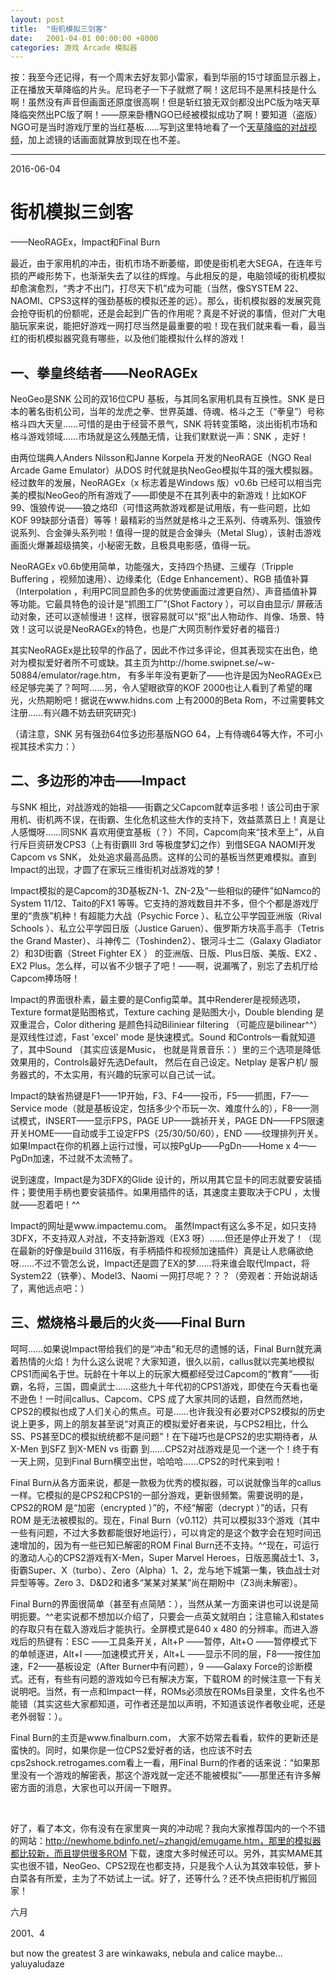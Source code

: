 ```yaml
---
layout: post
title:  "街机模拟三剑客"
date:   2001-04-01 00:00:00 +8000
categories: 游戏 Arcade 模拟器
---
```


按：我至今还记得，有一个周末去好友郭小雷家，看到华丽的15寸球面显示器上，正在播放天草降临的片头。尼玛老子一下子就燃了啊！这尼玛不是黑科技是什么啊！虽然没有声音但画面还原度很高啊！但是斩红狼无双剑都没出PC版为啥天草降临突然出PC版了啊！——原来卧槽NGO已经被模拟成功了啊！要知道（盗版）NGO可是当时游戏厅里的当红基板……写到这里特地看了一个[天草降临的对战视频](https://www.youtube.com/watch?v=YJynwW2hmXI)，加上滤镜的话画面就算放到现在也不差。
<hr>
2016-06-04

# 街机模拟三剑客

——NeoRAGEx，Impact和Final Burn

最近，由于家用机的冲击，街机市场不断萎缩，即使是街机老大SEGA，在连年亏损的严峻形势下，也渐渐失去了以往的辉煌。与此相反的是，电脑领域的街机模拟却愈演愈烈，“秀才不出门，打尽天下机”成为可能（当然，像SYSTEM 22、NAOMI、CPS3这样的强劲基板的模拟还差的远）。那么，街机模拟器的发展究竟会抢夺街机的份额呢，还是会起到广告的作用呢？真是不好说的事情，但对广大电脑玩家来说，能把好游戏一网打尽当然是最重要的啦！现在我们就来看一看，最当红的街机模拟器究竟有哪些，以及他们能模拟什么样的游戏！

## 一、拳皇终结者——NeoRAGEx

NeoGeo是SNK 公司的双16位CPU 基板，与其同名家用机具有互换性。SNK 是日本的著名街机公司，当年的龙虎之拳、世界英雄、侍魂、格斗之王（“拳皇”）号称格斗四大天皇……可惜的是由于经营不景气，SNK 将转变策略，淡出街机市场和格斗游戏领域……市场就是这么残酷无情，让我们默默说一声：SNK ，走好！

由两位瑞典人Anders Nilsson和Janne Korpela 开发的NeoRAGE（NGO Real Arcade Game Emulator）从DOS 时代就是执NeoGeo模拟牛耳的强大模拟器。经过数年的发展，NeoRAGEx（x 标志着是Windows 版）v0.6b 已经可以相当完美的模拟NeoGeo的所有游戏了——即使是不在其列表中的新游戏！比如KOF 99、饿狼传说——狼之烙印（可惜这两款游戏都是试用版，有一些问题，比如KOF 99缺部分语音）等等！最精彩的当然就是格斗之王系列、侍魂系列、饿狼传说系列、合金弹头系列啦！值得一提的就是合金弹头（Metal Slug），该射击游戏画面火爆兼超级搞笑，小秘密无数，且极具电影感，值得一玩。

NeoRAGEx v0.6b使用简单，功能强大，支持四个热键、三缓存（Tripple Buffering ，视频加速用）、边缘柔化（Edge Enhancement）、RGB 插值补算（Interpolation ，利用PC同显颜色多的优势使画面过渡更自然）、声音插值补算等功能。它最具特色的设计是“抓图工厂”(Shot Factory ），可以自由显示/ 屏蔽活动对象，还可以逐帧慢进！这样，很容易就可以“抠”出人物动作、肖像、场景、特效！这可以说是NeoRAGEx的特色，也是广大网页制作爱好者的福音:)

其实NeoRAGEx是比较早的作品了，因此不作过多评论，但其表现实在出色，绝对为模拟爱好者所不可或缺。其主页为http://home.swipnet.se/~w-50884/emulator/rage.htm， 有多半年没有更新了——也许是因为NeoRAGEx已经足够完美了？呵呵……另，令人望眼欲穿的KOF 2000也让人看到了希望的曙光，火热期盼吧！据说在www.hidns.com 上有2000的Beta Rom，不过需要韩文注册……有兴趣不妨去研究研究:)

（请注意，SNK 另有强劲64位多边形基版NGO 64，上有侍魂64等大作，不可小视其技术实力：）

## 二、多边形的冲击——Impact

与SNK 相比，对战游戏的始祖——街霸之父Capcom就幸运多啦！该公司由于家用机、街机两不误，在街霸、生化危机这些大作的支持下，效益蒸蒸日上！真是让人感慨呀……同SNK 喜欢用便宜基板（？）不同，Capcom向来“技术至上”，从自行斥巨资研发CPS3（上有街霸III 3rd 等极度梦幻之作）到借SEGA NAOMI开发Capcom vs SNK， 处处追求最高品质。这样的公司的基板当然更难模拟。直到Impact的出现，才圆了在家玩三维街机对战游戏的梦！

Impact模拟的是Capcom的3D基板ZN-1、ZN-2及“一些相似的硬件”如Namco的System 11/12、Taito的FX1 等等。它支持的游戏数目并不多，但个个都是游戏厅里的“贵族”机种！有超能力大战（Psychic Force ）、私立公平学园亚洲版（Rival Schools ）、私立公平学园日版（Justice Garuen）、俄罗斯方块高手高手（Tetris the Grand Master）、斗神传二（Toshinden2）、银河斗士二（Galaxy Gladiator 2）和3D街霸（Street Fighter EX ） 的亚洲版、日版、Plus日版、美版、EX2 、EX2 Plus。怎么样，可以省不少银子了吧！——啊，说漏嘴了，别忘了去机厅给Capcom捧场呀！

Impact的界面很朴素，最主要的是Config菜单。其中Renderer是视频选项，Texture format是贴图格式，Texture caching 是贴图大小，Double blending 是双重混合，Color dithering 是颜色抖动Biliniear filtering （可能应是bilinear^^）是双线性过滤，Fast 'excel' mode 是快速模式。Sound 和Controls一看就知道了，其中Sound （其实应该是Music， 也就是背景音乐：）里的三个选项是降低效果用的，Controls最好先选Default， 然后在自己设定。Netplay 是客户机/ 服务器式的，不太实用，有兴趣的玩家可以自己试一试。

Impact的缺省热键是F1——1P开始，F3、F4——投币，F5——抓图，F7——Service mode（就是基板设定，包括多少个币玩一次、难度什么的），F8——测试模式，INSERT——显示FPS，PAGE UP——跳祯开关，PAGE DN——FPS限速开关HOME——自动或手工设定FPS（25/30/50/60），END ——纹理排列开关。如果Impact在你的机器上运行过慢，可以按PgUp——PgDn——Home x 4——PgDn加速，不过就不太流畅了。

说到速度，Impact是为3DFX的Glide 设计的，所以用其它显卡的同志就要安装插件；要使用手柄也要安装插件。如果用插件的话，其速度主要取决于CPU ，太慢就——忍着吧！^^

Impact的网址是www.impactemu.com。 虽然Impact有这么多不足，如只支持3DFX，不支持双人对战，不支持新游戏（EX3 呀）……但还是停止开发了！（现在最新的好像是build 3116版，有手柄插件和视频加速插件）真是让人悲痛欲绝呀……不过不管怎么说，Impact还是圆了EX的梦……将来谁会取代Impact，将System22（铁拳）、Model3、Naomi 一网打尽呢？？？（旁观者：开始说胡话了，离他远点吧：）

## 三、燃烧格斗最后的火炎——Final Burn

呵呵……如果说Impact带给我们的是“冲击”和无尽的遗憾的话，Final Burn就充满着热情的火焰！为什么这么说呢？大家知道，很久以前，callus就以完美地模拟CPS1而闻名于世。玩龄在十年以上的玩家大概都经受过Capcom的“教育”——街霸，名将，三国，圆桌武士……这些九十年代初的CPS1游戏，即使在今天看也毫不逊色！一时间callus、Capcom、CPS 成了大家共同的话题，自然而然地，CPS2的模拟也成了人们关心的焦点。可是……也许我没有必要对CPS2模拟的历史说上更多，网上的朋友甚至说“对真正的模拟爱好者来说，与CPS2相比，什么SS、PS甚至DC的模拟统统都不是问题”！在下碰巧也是CPS2的忠实期待者，从X-Men 到SFZ 到X-MEN vs 街霸 到……CPS2对战游戏是见一个迷一个！终于有一天上网，见到Final Burn横空出世，哈哈哈……CPS2的时代来到啦！

Final Burn从各方面来说，都是一款极为优秀的模拟器，可以说就像当年的callus一样。它模拟的是CPS2和CPS1的一部分游戏，更新很频繁。需要说明的是，CPS2的ROM 是“加密（encrypted ）”的，不经“解密（decrypt ）”的话，只有ROM 是无法被模拟的。现在，Final Burn（v0.112）共可以模拟33个游戏（其中一些有问题，不过大多数都能很好地运行），可以肯定的是这个数字会在短时间迅速增加的，因为有一些已知已解密的ROM Final Burn还不支持。^^现在，可运行的激动人心的CPS2游戏有X-Men，Super Marvel Heroes，日版恶魔战士1、3，街霸Super、X（turbo）、Zero（Alpha）1、2，龙与地下城第一集，铁血战士对异型等等。Zero 3、D&D2和诸多“某某对某某”尚在期盼中（Z3尚未解密）。

Final Burn的界面很简单（甚至有点简陋：），当然从某一方面来讲也可以说是简明扼要。^^老实说都不想加以介绍了，只要会一点英文就明白；注意输入和states的存取只有在载入游戏后才能执行。全屏模式是640 x 480 的分辨率。而进入游戏后的热键有：ESC ——工具条开关，Alt+P ——暂停，Alt+O ——暂停模式下的单帧逐进，Alt+I ——加速模式开关，Alt+L ——显示不同的层，F8——按住加速，F2——基板设定（After Burner中有问题），9 ——Galaxy Force的诊断模式。还有，有些有问题的游戏如今已有解决方案，下载ROM 的时候注意一下有关说明吧。当然，有一点和Impact一样，ROMs必须放在ROMs目录里，文件名也不能错（其实这些大家都知道，可作者还是加以声明，不知道该说作者敬业呢，还是老外弱智：）。

Final Burn的主页是www.finalburn.com， 大家不妨常去看看，软件的更新还是蛮快的。同时，如果你是一位CPS2爱好者的话，也应该不时去cps2shock.retrogames.com看上一看，用Final Burn的作者的话来说：“如果那里没有一个游戏的解密表，那这个游戏就一定还不能被模拟”——那里还有许多解密方面的消息，大家也可以开阔一下眼界。

<br>

好了，看了本文，你有没有在家里爽一爽的冲动呢？我向大家推荐国内的一个不错的网站：http://newhome.bdinfo.net/~zhangjd/emugame.htm，那里的模拟器都比较新，而且提供很多ROM 下载，速度大多时候还可以。另外，其实MAME其实也很不错，NeoGeo、CPS2现在也都支持，只是我个人认为其效率较低，萝卜白菜各有所爱，主为了不妨试上一试。好了，还等什么？还不快点把街机厅搬回家！

六月

2001、4

but now the greatest 3 are winkawaks, nebula and calice maybe... yaluyaludaze